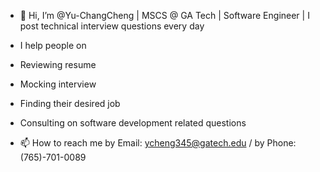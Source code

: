 - 👋 Hi, I’m @Yu-ChangCheng | MSCS @ GA Tech | Software Engineer | I post technical interview questions every day 
  
- I help people on
  
- Reviewing resume
- Mocking interview
- Finding their desired job
- Consulting on software development related questions

- 📫 How to reach me by Email: ycheng345@gatech.edu / by Phone: (765)-701-0089
<!---
Yu-ChangCheng/Yu-ChangCheng is a ✨ special ✨ repository because its `README.md` (this file) appears on your GitHub profile.
You can click the Preview link to take a look at your changes.
--->

